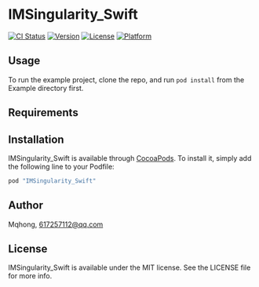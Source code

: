 # IMSingularity_Swift

[![CI Status](http://img.shields.io/travis/Mqhong/IMSingularity_Swift.svg?style=flat)](https://travis-ci.org/Mqhong/IMSingularity_Swift)
[![Version](https://img.shields.io/cocoapods/v/IMSingularity_Swift.svg?style=flat)](http://cocoapods.org/pods/IMSingularity_Swift)
[![License](https://img.shields.io/cocoapods/l/IMSingularity_Swift.svg?style=flat)](http://cocoapods.org/pods/IMSingularity_Swift)
[![Platform](https://img.shields.io/cocoapods/p/IMSingularity_Swift.svg?style=flat)](http://cocoapods.org/pods/IMSingularity_Swift)

## Usage

To run the example project, clone the repo, and run `pod install` from the Example directory first.

## Requirements

## Installation

IMSingularity_Swift is available through [CocoaPods](http://cocoapods.org). To install
it, simply add the following line to your Podfile:

```ruby
pod "IMSingularity_Swift"
```

## Author

Mqhong, 617257112@qq.com

## License

IMSingularity_Swift is available under the MIT license. See the LICENSE file for more info.
